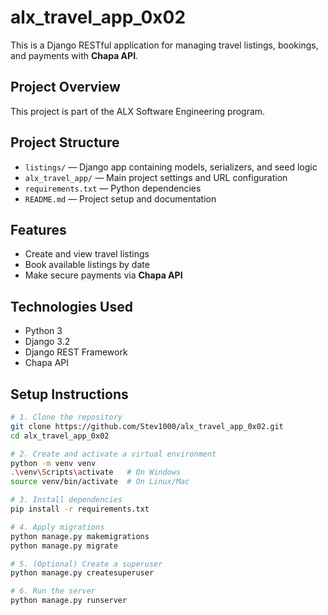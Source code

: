 # alx_travel_app_0x02

This is a Django RESTful application for managing travel listings, bookings, and payments with **Chapa API**.

## Project Overview
This project is part of the ALX Software Engineering program.

## Project Structure
- `listings/` — Django app containing models, serializers, and seed logic  
- `alx_travel_app/` — Main project settings and URL configuration  
- `requirements.txt` — Python dependencies  
- `README.md` — Project setup and documentation  

## Features
- Create and view travel listings  
- Book available listings by date  
- Make secure payments via **Chapa API**  

## Technologies Used
- Python 3  
- Django 3.2  
- Django REST Framework  
- Chapa API  

## Setup Instructions
```bash
# 1. Clone the repository
git clone https://github.com/Stev1000/alx_travel_app_0x02.git
cd alx_travel_app_0x02

# 2. Create and activate a virtual environment
python -m venv venv
.\venv\Scripts\activate   # On Windows
source venv/bin/activate  # On Linux/Mac

# 3. Install dependencies
pip install -r requirements.txt

# 4. Apply migrations
python manage.py makemigrations
python manage.py migrate

# 5. (Optional) Create a superuser
python manage.py createsuperuser

# 6. Run the server
python manage.py runserver

